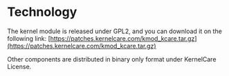 # Technology


The kernel module is released under GPL2, and you can download it on the following link: [https://patches.kernelcare.com/kmod_kcare.tar.gz](https://patches.kernelcare.com/kmod_kcare.tar.gz)

Other components are distributed in binary only format under KernelCare License.

<Disqus/>